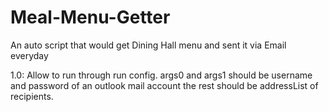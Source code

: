 # Meal-Menu-Getter
An auto script that would get Dining Hall menu and sent it via Email everyday

1.0:
  Allow to run through run config. 
  args0 and args1 should be username and password of an outlook mail account
  the rest should be addressList of recipients.
